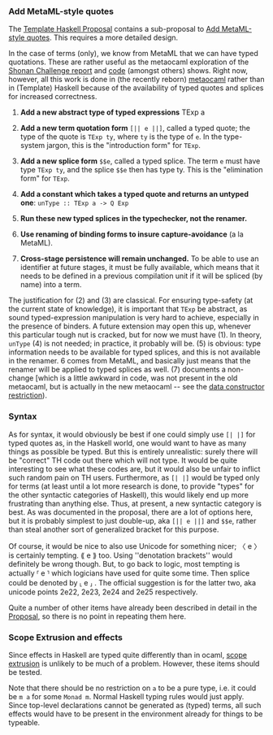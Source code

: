 ### Add MetaML-style quotes



The [
Template Haskell Proposal](http://hackage.haskell.org/trac/ghc/blog/Template%20Haskell%20Proposal) contains a sub-proposal to
[
Add MetaML-style quotes](http://hackage.haskell.org/trac/ghc/blog/Template%20Haskell%20Proposal#PartB:AddMetaML-styletypedquotes).  This requires a more detailed design.



In the case of terms (only), we know from MetaML that we can have typed quotations. These are rather useful as the metaocaml exploration of the [
Shonan Challenge report](http://okmij.org/ftp/meta-programming/Shonan-challenge.pdf) and [
code](https://github.com/StagedHPC/shonan-challenge) (amongst others) shows.  Right now, however, all this work is done in (the recently reborn) [
metaocaml](http://okmij.org/ftp/ML/MetaOCaml.html) rather than in (Template) Haskell because of the availability of typed quotes and splices for increased correctness.


1.   **Add a new abstract type of typed expressions** TExp a 

1.   **Add a new term quotation form** `[|| e ||]`, called a typed quote; the type of the quote is `TExp ty`, where `ty` is the type of `e`. In the type-system jargon, this is the "introduction form" for `TExp`. 

1.   **Add a new splice form** `$$e`, called a typed splice. The term `e` must have type `TExp ty`, and the splice `$$e` then has type ty. This is the "elimination form" for `TExp`. 

1.   **Add a constant which takes a typed quote and returns an untyped one**: `unType :: TExp a -> Q Exp` 

1.   **Run these new typed splices in the typechecker, not the renamer.**

1.   **Use renaming of binding forms to insure capture-avoidance** (a la MetaML).

1.   **Cross-stage persistence will remain unchanged.**  To be able to use an identifier at future stages, it must be fully available, which means that it needs to be defined in a previous compilation unit if it will be spliced (by name) into a term.


The justification for (2) and (3) are classical.  For ensuring type-safety (at the current state of knowledge), it is important that `TExp` be abstract, as sound typed-expression manipulation is very hard to achieve, especially in the presence of binders.  A future extension may open this up, whenever this particular tough nut is cracked, but for now we must have (1).  In theory, `unType` (4) is not needed; in practice, it probably will be.  (5) is obvious: type information needs to be available for typed splices, and this is not available in the renamer.  6 comes from MetaML, and basically just means that the renamer will be applied to typed splices as well.  (7) documents a non-change \[which is a little awkward in code, was not present in the old metaocaml, but is actually in the new metaocaml -- see the [
data constructor restriction](http://okmij.org/ftp/ML/MetaOCaml.html#ctors)).


### Syntax



As for syntax, it would obviously be best if one could simply use `[| |]` for typed quotes as, in the Haskell world, one would want to have as many things as possible be typed.  But this is entirely unrealistic: surely there will be "correct" TH code out there which will not type.  It would be quite interesting to see what these codes are, but it would also be unfair to inflict such random pain on TH users.  Furthermore, as `[| |]` would be typed only for terms (at least until a lot more research is done, to provide "types" for the other syntactic categories of Haskell), this would likely end up more frustrating than anything else.  Thus, at present, a new syntactic category is best.  As was documented in the proposal, there are a lot of options here, but it is probably simplest to just double-up, aka `[|| e ||]` and `$$e`, rather than steal another sort of generalized bracket for this purpose.  


Of course, it would be nice to also use Unicode for something nicer; 〈 e 〉 is certainly tempting. ⟪ e ⟫ too.  Using ''denotation brackets'' would definitely be wrong though.  But, to go back to logic, most tempting is actually ⸢ e ⸣ which logicians have used for quite some time.  Then splice could be denoted by ⸤ e ⸥ .  The official suggestion is for the latter two, aka unicode points 2e22, 2e23, 2e24 and 2e25 respectively.


Quite a number of other items have already been described in detail in the [
Proposal](http://hackage.haskell.org/trac/ghc/blog/Template%20Haskell%20Proposal), so there is no point in repeating them here.


### Scope Extrusion and effects



Since effects in Haskell are typed quite differently than in ocaml, [
scope extrusion](http://okmij.org/ftp/ML/MetaOCaml.html#got-away) is unlikely to be much of a problem.  However, these items should be tested.



Note that there should be no restriction on `a` to be a pure type, i.e. it could be `m a` for some `Monad m`.  Normal Haskell typing rules would just apply.  Since top-level declarations cannot be generated as (typed) terms, all such effects would have to be present in the environment already for things to be typeable.


